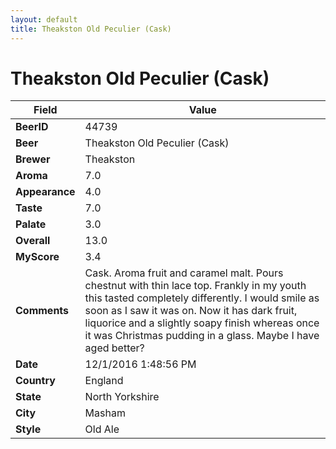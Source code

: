 ```yaml
---
layout: default
title: Theakston Old Peculier (Cask)
---
```


# Theakston Old Peculier (Cask)

| Field         | Value     |
|---------------|-----------|
| **BeerID** | 44739 |
| **Beer** | Theakston Old Peculier (Cask) |
| **Brewer** | Theakston |
| **Aroma** | 7.0 |
| **Appearance** | 4.0 |
| **Taste** | 7.0 |
| **Palate** | 3.0 |
| **Overall** | 13.0 |
| **MyScore** | 3.4 |
| **Comments** | Cask. Aroma fruit and caramel malt. Pours chestnut with thin lace top. Frankly in my youth this tasted completely differently. I would smile as soon as I saw it was on. Now it has dark fruit, liquorice and a slightly soapy finish whereas once it was Christmas pudding in a glass. Maybe I have aged better? |
| **Date** | 12/1/2016 1:48:56 PM |
| **Country** | England |
| **State** | North Yorkshire |
| **City** | Masham |
| **Style** | Old Ale |
